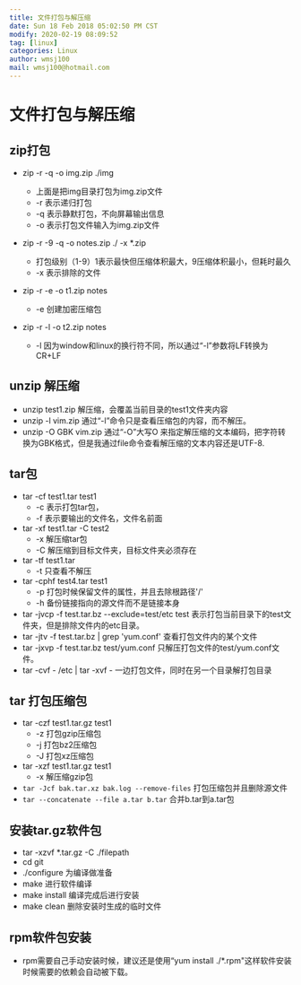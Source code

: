 ```yaml
---
title: 文件打包与解压缩
date: Sun 18 Feb 2018 05:02:50 PM CST
modify: 2020-02-19 08:09:52 
tag: [linux]
categories: Linux
author: wmsj100
mail: wmsj100@hotmail.com
---
```


# 文件打包与解压缩 

## zip打包

- zip -r -q -o img.zip ./img
	- 上面是把img目录打包为img.zip文件
	- -r 表示递归打包
	- -q 表示静默打包，不向屏幕输出信息
	- -o 表示打包文件输入为img.zip文件

- zip -r -9 -q -o notes.zip ./ -x *.zip
	- 打包级别（1-9）1表示最快但压缩体积最大，9压缩体积最小，但耗时最久
	- -x 表示排除的文件

- zip -r -e -o t1.zip notes
	- -e 创建加密压缩包
- zip -r -l -o t2.zip notes
	- -l 因为window和linux的换行符不同，所以通过“-l”参数将LF转换为CR+LF

## unzip 解压缩

- unzip test1.zip 解压缩，会覆盖当前目录的test1文件夹内容
- unzip -l vim.zip 通过“-l”命令只是查看压缩包的内容，而不解压。
- unzip -O GBK vim.zip 通过“-O”大写O 来指定解压缩的文本编码，把字符转换为GBK格式，但是我通过file命令查看解压缩的文本内容还是UTF-8.

## tar包

- tar -cf test1.tar test1 
	- -c 表示打包tar包，
	- -f 表示要输出的文件名，文件名前面
- tar -xf test1.tar -C test2
	- -x 解压缩tar包
	- -C 解压缩到目标文件夹，目标文件夹必须存在
- tar -tf test1.tar
	- -t 只查看不解压
- tar -cphf test4.tar test1
	- -p 打包时候保留文件的属性，并且去除根路径'/'
	- -h 备份链接指向的源文件而不是链接本身
- tar -jvcp -f test.tar.bz --exclude=test/etc test  表示打包当前目录下的test文件夹，但是排除文件内的etc目录。
- tar -jtv -f test.tar.bz | grep 'yum.conf'  查看打包文件内的某个文件
- tar -jxvp -f test.tar.bz test/yum.conf  只解压打包文件的test/yum.conf文件。
- tar -cvf - /etc | tar -xvf - 一边打包文件，同时在另一个目录解打包目录

## tar 打包压缩包

- tar -czf test1.tar.gz test1
	- -z 打包gzip压缩包
	- -j 打包bz2压缩包
	- -J 打包xz压缩包
- tar -xzf test1.tar.gz test1
	- -x 解压缩gzip包
- `tar -Jcf bak.tar.xz bak.log --remove-files` 打包压缩包并且删除源文件
- `tar --concatenate --file a.tar b.tar` 合并b.tar到a.tar包

## 安装tar.gz软件包

- tar -xzvf *.tar.gz -C ./filepath
- cd git
- ./configure 为编译做准备
- make 进行软件编译
- make install 编译完成后进行安装
- make clean 删除安装时生成的临时文件


## rpm软件包安装

- rpm需要自己手动安装时候，建议还是使用“yum install ./*.rpm"这样软件安装时候需要的依赖会自动被下载。
